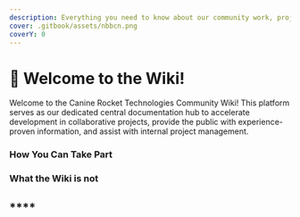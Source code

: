 ```yaml
---
description: Everything you need to know about our community work, projects, and more!
cover: .gitbook/assets/nbbcn.png
coverY: 0
---
```


# 🐺 Welcome to the Wiki!

Welcome to the Canine Rocket Technologies Community Wiki! This platform serves as our dedicated central documentation hub to accelerate development in collaborative projects, provide the public with experience-proven information, and assist with internal project management.&#x20;

### How You Can Take Part



### What the Wiki is not

## ****
